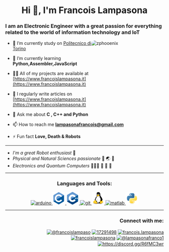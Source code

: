 <h1 align="center">Hi 👋, I'm Francois Lampasona</h1>
<h3 align=""> I am an Electronic Engineer with a great passion for everything related to the world of information technology and IoT</h3>

<img align="right" style="width:230px;height:230px;border-radius: 10px 10px 10px 10px;" src="https://r7q6w9z6.rocketcdn.me/career/wp-content/uploads/2021/02/01.gif" alt="zphooenix" />

<p>

- 🔭 I’m currently study on [Politecnico di Torino](https://www.polito.it/)

- 🌱 I’m currently learning **Python,Assembler,JavaScript**

- 👨‍💻 All of my projects are available at [https://www.francoislampasona.it](https://www.francoislampasona.it)

- 📝 I regularly write articles on [https://www.francoislampasona.it](https://www.francoislampasona.it)

- 💬 Ask me about **C , C++ and Python**

- 📫 How to reach me **lampasonafrancois@gmail.com**

- ⚡ Fun fact **Love, Death & Robots**

</p>

---
- *I'm a great Robot enthusiast* 🤖
- *Physical and Natural Sciences passionate* 🌱 🌏 🌱
- *Electronics and Quantum Computers* 🧑🏻‍💻 📡 🔋 🔌
---

<h3 align="center">Languages and Tools:</h3>
<p align="center"> <a href="https://www.arduino.cc/" target="_blank" rel="noreferrer"> <img src="https://cdn.worldvectorlogo.com/logos/arduino-1.svg" alt="arduino" width="40" height="40"/> </a> <a href="https://www.cprogramming.com/" target="_blank" rel="noreferrer"> <img src="https://raw.githubusercontent.com/devicons/devicon/master/icons/c/c-original.svg" alt="c" width="40" height="40"/> </a> <a href="https://www.w3schools.com/cpp/" target="_blank" rel="noreferrer"> <img src="https://raw.githubusercontent.com/devicons/devicon/master/icons/cplusplus/cplusplus-original.svg" alt="cplusplus" width="40" height="40"/> </a> <a href="https://git-scm.com/" target="_blank" rel="noreferrer"> <img src="https://www.vectorlogo.zone/logos/git-scm/git-scm-icon.svg" alt="git" width="40" height="40"/> </a> <a href="https://www.linux.org/" target="_blank" rel="noreferrer"> <img src="https://raw.githubusercontent.com/devicons/devicon/master/icons/linux/linux-original.svg" alt="linux" width="40" height="40"/> </a> <a href="https://www.mathworks.com/" target="_blank" rel="noreferrer"> <img src="https://upload.wikimedia.org/wikipedia/commons/2/21/Matlab_Logo.png" alt="matlab" width="40" height="40"/> </a> <a href="https://www.python.org" target="_blank" rel="noreferrer"> <img src="https://raw.githubusercontent.com/devicons/devicon/master/icons/python/python-original.svg" alt="python" width="40" height="40"/> </a> </p>

---



<h3 align="right">Connect with me:</h3>
<p align="right">
<a href="https://twitter.com/@francoislampaso" target="blank"><img align="center" src="https://raw.githubusercontent.com/rahuldkjain/github-profile-readme-generator/master/src/images/icons/Social/twitter.svg" alt="@francoislampaso" height="30" width="40" /></a>
<a href="https://stackoverflow.com/users/17291498" target="blank"><img align="center" src="https://raw.githubusercontent.com/rahuldkjain/github-profile-readme-generator/master/src/images/icons/Social/stack-overflow.svg" alt="17291498" height="30" width="40" /></a>
<a href="https://fb.com/francois.lampasona" target="blank"><img align="center" src="https://raw.githubusercontent.com/rahuldkjain/github-profile-readme-generator/master/src/images/icons/Social/facebook.svg" alt="francois.lampasona" height="30" width="40" /></a>
<a href="https://instagram.com/francoislampasona" target="blank"><img align="center" src="https://raw.githubusercontent.com/rahuldkjain/github-profile-readme-generator/master/src/images/icons/Social/instagram.svg" alt="francoislampasona" height="30" width="40" /></a>
<a href="https://www.hackerrank.com/@lampasonafranco1" target="blank"><img align="center" src="https://raw.githubusercontent.com/rahuldkjain/github-profile-readme-generator/master/src/images/icons/Social/hackerrank.svg" alt="@lampasonafranco1" height="30" width="40" /></a>
<a href="https://discord.gg/https://discord.gg/R6fMC3wr" target="blank"><img align="center" src="https://raw.githubusercontent.com/rahuldkjain/github-profile-readme-generator/master/src/images/icons/Social/discord.svg" alt="https://discord.gg/R6fMC3wr" height="30" width="40" /></a>
</p>


